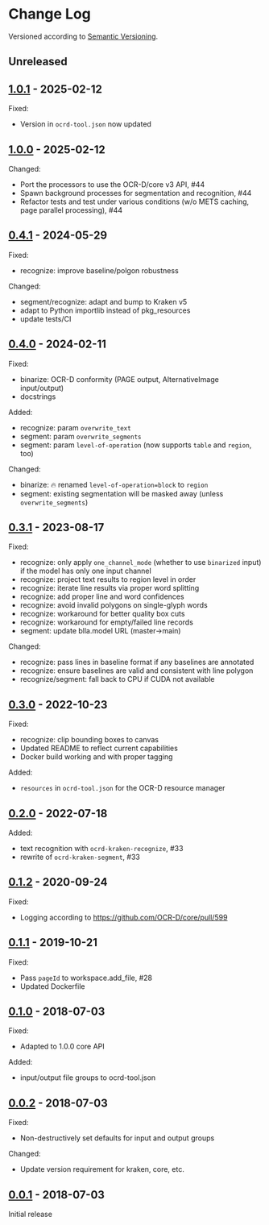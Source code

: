 Change Log
==========

Versioned according to [Semantic Versioning](http://semver.org/).

## Unreleased

## [1.0.1] - 2025-02-12

Fixed:

  * Version in `ocrd-tool.json` now updated

## [1.0.0] - 2025-02-12

Changed:

  * Port the processors to use the OCR-D/core v3 API, #44
  * Spawn background processes for segmentation and recognition, #44
  * Refactor tests and test under various conditions (w/o METS caching, page parallel processing), #44

## [0.4.1] - 2024-05-29

Fixed:

  * recognize: improve baseline/polgon robustness

Changed:

  * segment/recognize: adapt and bump to Kraken v5
  * adapt to Python importlib instead of pkg_resources
  * update tests/CI

## [0.4.0] - 2024-02-11

Fixed:

  * binarize: OCR-D conformity (PAGE output, AlternativeImage input/output)
  * docstrings

Added:

  * recognize: param `overwrite_text`
  * segment: param `overwrite_segments`
  * segment: param `level-of-operation` (now supports `table` and `region`, too)

Changed:

  * binarize: :fire: renamed `level-of-operation=block` to `region`
  * segment: existing segmentation will be masked away (unless `overwrite_segments`)

## [0.3.1] - 2023-08-17

Fixed:

  * recognize: only apply `one_channel_mode` (whether to use `binarized` input)
    if the model has only one input channel
  * recognize: project text results to region level in order
  * recognize: iterate line results via proper word splitting
  * recognize: add proper line and word confidences
  * recognize: avoid invalid polygons on single-glyph words
  * recognize: workaround for better quality box cuts
  * recognize: workaround for empty/failed line records
  * segment: update blla.model URL (master→main)

Changed:

  * recognize: pass lines in baseline format if any baselines are annotated
  * recognize: ensure baselines are valid and consistent with line polygon
  * recognize/segment: fall back to CPU if CUDA not available

## [0.3.0] - 2022-10-23

Fixed:

  * recognize: clip bounding boxes to canvas
  * Updated README to reflect current capabilities
  * Docker build working and with proper tagging

Added:

  * `resources` in `ocrd-tool.json` for the OCR-D resource manager

## [0.2.0] - 2022-07-18

Added:

  * text recognition with `ocrd-kraken-recognize`, #33
  * rewrite of `ocrd-kraken-segment`, #33

## [0.1.2] - 2020-09-24

Fixed:

  * Logging according to https://github.com/OCR-D/core/pull/599

## [0.1.1] - 2019-10-21

Fixed:

  * Pass `pageId` to workspace.add_file, #28
  * Updated Dockerfile

## [0.1.0] - 2018-07-03

Fixed:

  * Adapted to 1.0.0 core API

Added:

  * input/output file groups to ocrd-tool.json

## [0.0.2] - 2018-07-03

Fixed:

  * Non-destructively set defaults for input and output groups

Changed:

  * Update version requirement for kraken, core, etc.

## [0.0.1] - 2018-07-03

Initial release

<!-- link-labels -->
[1.0.1]: v1.0.1...v1.0.0
[1.0.0]: v1.0.0...v0.4.1
[0.4.1]: v0.4.1...v0.4.0
[0.4.0]: v0.4.0...v0.3.1
[0.3.1]: v0.3.1...v0.3.0
[0.3.0]: v0.3.0...v0.2.0
[0.2.0]: v0.2.0...v0.1.2
[0.1.2]: v0.1.2...v0.1.1
[0.1.1]: v0.1.1...v0.1.0
[0.1.0]: v0.1.0...v0.0.2
[0.0.2]: v0.0.2...v0.0.1
[0.0.1]: ../../compare/HEAD...v0.0.1
